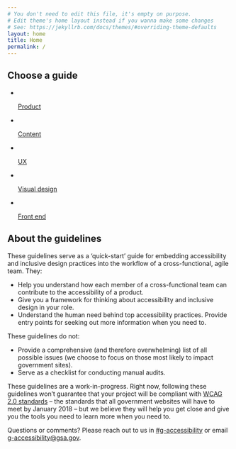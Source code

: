 ```yaml
---
# You don't need to edit this file, it's empty on purpose.
# Edit theme's home layout instead if you wanna make some changes
# See: https://jekyllrb.com/docs/themes/#overriding-theme-defaults
layout: home
title: Home
permalink: /
---
```


<h2>Choose a guide</h2>
<ul class="home-roles-list">
  <li>
    <a href="{{ site.baseurl }}/product/getting-started/">
      <img src="{{ site.baseurl }}/assets/img/icons/product.svg" alt="">
      <p>Product<i class="fa fa-chevron-right" aria-hidden="true"></i></p>
    </a>
  </li>
  <li>
    <a href="{{ site.baseurl }}/content-design/getting-started/">
      <img src="{{ site.baseurl }}/assets/img/icons/content.svg" alt="">
      <p>Content<i class="fa fa-chevron-right" aria-hidden="true"></i></p>
    </a>
  </li>
  <li>
    <a href="{{ site.baseurl }}/ux/getting-started/">
      <img src="{{ site.baseurl }}/assets/img/icons/ux.svg" alt="">
      <p>UX<i class="fa fa-chevron-right" aria-hidden="true"></i></p>
    </a>
  </li>
  <li>
    <a href="{{ site.baseurl }}/visual-design/getting-started/">
      <img src="{{ site.baseurl }}/assets/img/icons/visual-design.svg" alt="">
      <p>Visual design<i class="fa fa-chevron-right" aria-hidden="true"></i></p>
    </a>
  </li>
  <li>
    <a href="{{ site.baseurl }}/front-end/getting-started/">
      <img src="{{ site.baseurl }}/assets/img/icons/front-end.svg" alt="">
      <p>Front end<i class="fa fa-chevron-right" aria-hidden="true"></i></p>
    </a>
  </li>
</ul>

<h2>About the guidelines</h2>
These guidelines serve as a ‘quick-start’ guide for embedding accessibility and inclusive design practices into the workflow of a cross-functional, agile team. They:

- Help you understand how each member of a cross-functional team can contribute to the accessibility of a product.
- Give you a framework for thinking about accessibility and inclusive design in your role.
- Understand the human need behind top accessibility practices.
Provide entry points for seeking out more information when you need to.

These guidelines do not:

- Provide a comprehensive (and therefore overwhelming) list of all possible issues (we choose to focus on those most likely to impact government sites).
- Serve as a checklist for conducting manual audits.

These guidelines are a work-in-progress. Right now, following these guidelines won’t guarantee that your project will be compliant with [WCAG 2.0 standards](https://www.w3.org/TR/WCAG20/) – the standards that all government websites will have to meet by January 2018 – but we believe they will help you get close and give you the tools you need to learn more when you need to.

Questions or comments? Please reach out to us in [#g-accessibility](https://gsa-tts.slack.com/messages/g-accessibility/) or email [g-accessibility@gsa.gov](mailto:g-accessibility@gsa.gov).
